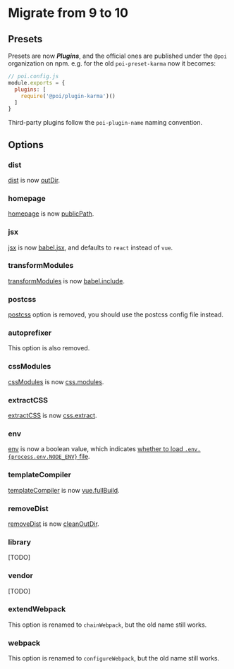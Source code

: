 # Migrate from 9 to 10

## Presets

Presets are now ___Plugins___, and the official ones are published under the `@poi` organization on npm. e.g. for the old `poi-preset-karma` now it becomes:

```js
// poi.config.js
module.exports = {
  plugins: [
    require('@poi/plugin-karma')()
  ]
}
```

Third-party plugins follow the `poi-plugin-name` naming convention.

## Options

### dist

[dist](https://poi9.netlify.com/#/options?id=dist) is now [outDir](/options.md#outdir).

### homepage

[homepage](https://poi9.netlify.com/#/options?id=homepage) is now [publicPath](/options.md#publicpath).

### jsx

[jsx](https://poi9.netlify.com/#/options?id=jsx) is now [babel.jsx](/options.md#jsx), and defaults to `react` instead of `vue`.

### transformModules

[transformModules](https://poi9.netlify.com/#/options?id=transformmodules) is now [babel.include](/options.md#include).

### postcss

[postcss](https://poi9.netlify.com/#/options?id=postcss) option is removed, you should use the postcss config file instead.

### autoprefixer

This option is also removed.

### cssModules

[cssModules](https://poi9.netlify.com/#/options?id=cssmodules) is now [css.modules](/options.md#modules).

### extractCSS

[extractCSS](https://poi9.netlify.com/#/options?id=extractcss) is now [css.extract](/options.md#extract).

### env

[env](https://poi9.netlify.com/#/options?id=env) is now a boolean value, which indicates [whether to load `.env.{process.env.NODE_ENV}` file](/options.md#env).

### templateCompiler

[templateCompiler](https://poi9.netlify.com/#/options?id=templatecompiler) is now [vue.fullBuild](/options.md#fullbuild).

### removeDist

[removeDist](https://poi9.netlify.com/#/options?id=removedist) is now [cleanOutDir](/options.md#cleanoutdir).

### library

[TODO]

### vendor

[TODO]

### extendWebpack

This option is renamed to `chainWebpack`, but the old name still works.

### webpack

This option is renamed to `configureWebpack`, but the old name still works.